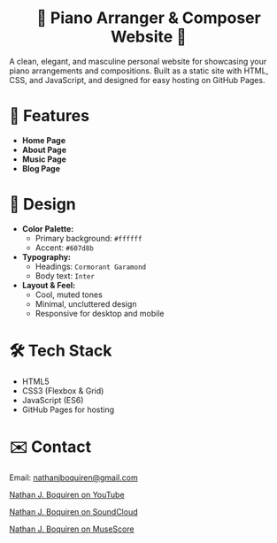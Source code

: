 <h1 align="center">🎹 Piano Arranger & Composer Website 🎹</h1>

A clean, elegant, and masculine personal website for showcasing your piano arrangements and compositions. Built as a static site with HTML, CSS, and JavaScript, and designed for easy hosting on GitHub Pages.

# 🔹 Features

- **Home Page**
- **About Page**
- **Music Page**
- **Blog Page**

# 🎨 Design

- **Color Palette:**
  - Primary background: `#ffffff`
  - Accent: `#607d8b`
- **Typography:**
  - Headings: `Cormorant Garamond`
  - Body text: `Inter`
- **Layout & Feel:**
  - Cool, muted tones
  - Minimal, uncluttered design
  - Responsive for desktop and mobile

# 🛠️ Tech Stack

- HTML5
- CSS3 (Flexbox & Grid)
- JavaScript (ES6)
- GitHub Pages for hosting

# ✉️ Contact

Email: nathanjboquiren@gmail.com

[Nathan J. Boquiren on YouTube](www.youtube.com/@nathanjboquiren)

[Nathan J. Boquiren on SoundCloud](https://soundcloud.com/nathanjboqurien)

[Nathan J. Boquiren on MuseScore](https://musescore.com/user/75155704)
